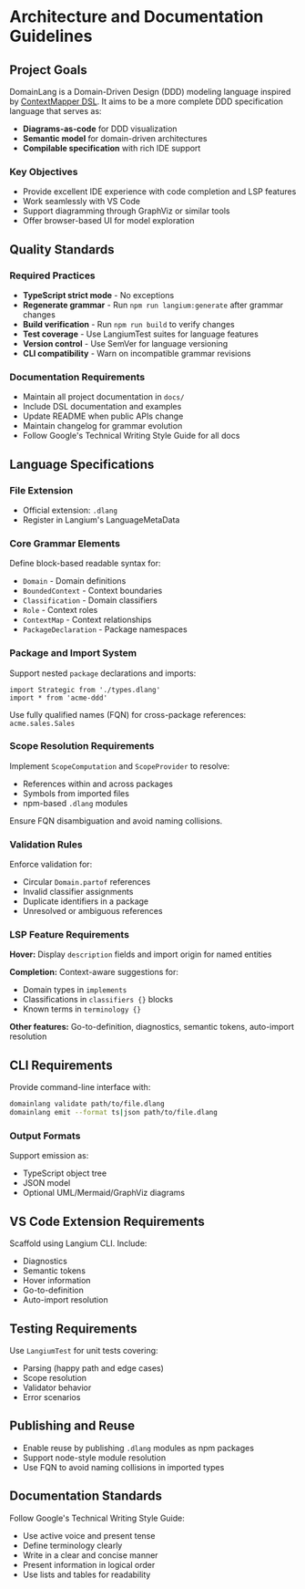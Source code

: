 # Architecture and Documentation Guidelines

## Project Goals

DomainLang is a Domain-Driven Design (DDD) modeling language inspired by [ContextMapper DSL](https://github.com/ContextMapper/context-mapper-dsl). It aims to be a more complete DDD specification language that serves as:

- **Diagrams-as-code** for DDD visualization
- **Semantic model** for domain-driven architectures
- **Compilable specification** with rich IDE support

### Key Objectives

- Provide excellent IDE experience with code completion and LSP features
- Work seamlessly with VS Code
- Support diagramming through GraphViz or similar tools
- Offer browser-based UI for model exploration

## Quality Standards

### Required Practices

- **TypeScript strict mode** - No exceptions
- **Regenerate grammar** - Run `npm run langium:generate` after grammar changes
- **Build verification** - Run `npm run build` to verify changes
- **Test coverage** - Use LangiumTest suites for language features
- **Version control** - Use SemVer for language versioning
- **CLI compatibility** - Warn on incompatible grammar revisions

### Documentation Requirements

- Maintain all project documentation in `docs/`
- Include DSL documentation and examples
- Update README when public APIs change
- Maintain changelog for grammar evolution
- Follow Google's Technical Writing Style Guide for all docs

## Language Specifications

### File Extension

- Official extension: `.dlang`
- Register in Langium's LanguageMetaData

### Core Grammar Elements

Define block-based readable syntax for:
- `Domain` - Domain definitions
- `BoundedContext` - Context boundaries
- `Classification` - Domain classifiers
- `Role` - Context roles
- `ContextMap` - Context relationships
- `PackageDeclaration` - Package namespaces

### Package and Import System

Support nested `package` declarations and imports:
```dlang
import Strategic from './types.dlang'
import * from 'acme-ddd'
```

Use fully qualified names (FQN) for cross-package references: `acme.sales.Sales`

### Scope Resolution Requirements

Implement `ScopeComputation` and `ScopeProvider` to resolve:
- References within and across packages
- Symbols from imported files
- npm-based `.dlang` modules

Ensure FQN disambiguation and avoid naming collisions.

### Validation Rules

Enforce validation for:
- Circular `Domain.partof` references
- Invalid classifier assignments
- Duplicate identifiers in a package
- Unresolved or ambiguous references

### LSP Feature Requirements

**Hover:** Display `description` fields and import origin for named entities

**Completion:** Context-aware suggestions for:
- Domain types in `implements`
- Classifications in `classifiers {}` blocks
- Known terms in `terminology {}`

**Other features:** Go-to-definition, diagnostics, semantic tokens, auto-import resolution

## CLI Requirements

Provide command-line interface with:

```bash
domainlang validate path/to/file.dlang
domainlang emit --format ts|json path/to/file.dlang
```

### Output Formats

Support emission as:
- TypeScript object tree
- JSON model
- Optional UML/Mermaid/GraphViz diagrams

## VS Code Extension Requirements

Scaffold using Langium CLI. Include:
- Diagnostics
- Semantic tokens
- Hover information
- Go-to-definition
- Auto-import resolution

## Testing Requirements

Use `LangiumTest` for unit tests covering:
- Parsing (happy path and edge cases)
- Scope resolution
- Validator behavior
- Error scenarios

## Publishing and Reuse

- Enable reuse by publishing `.dlang` modules as npm packages
- Support node-style module resolution
- Use FQN to avoid naming collisions in imported types

## Documentation Standards

Follow Google's Technical Writing Style Guide:
- Use active voice and present tense
- Define terminology clearly
- Write in a clear and concise manner
- Present information in logical order
- Use lists and tables for readability
